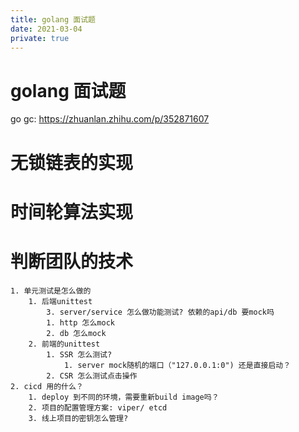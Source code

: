 ```yaml
---
title: golang 面试题
date: 2021-03-04
private: true
---
```

# golang 面试题
go gc: https://zhuanlan.zhihu.com/p/352871607
# 无锁链表的实现
# 时间轮算法实现

# 判断团队的技术
    1. 单元测试是怎么做的
        1. 后端unittest
            3. server/service 怎么做功能测试? 依赖的api/db 要mock吗
            1. http 怎么mock
            2. db 怎么mock
        2. 前端的unittest
            1. SSR 怎么测试? 
                1. server mock随机的端口（"127.0.0.1:0") 还是直接启动？
            2. CSR 怎么测试点击操作
    2. cicd 用的什么？
        1. deploy 到不同的环境，需要重新build image吗？
        2. 项目的配置管理方案: viper/ etcd
        3. 线上项目的密钥怎么管理?
